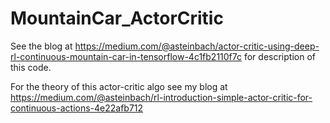 # MountainCar_ActorCritic
See the blog at https://medium.com/@asteinbach/actor-critic-using-deep-rl-continuous-mountain-car-in-tensorflow-4c1fb2110f7c
for description of this code.

For the theory of this actor-critic algo see my blog at https://medium.com/@asteinbach/rl-introduction-simple-actor-critic-for-continuous-actions-4e22afb712
